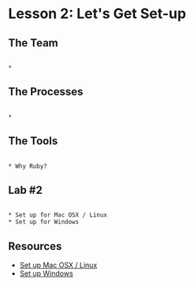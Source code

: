 # Lesson 2: Let's Get Set-up

## The Team

```

* 

```

## The Processes

```

* 

```

## The Tools

```

* Why Ruby?

```

## Lab #2

```

* Set up for Mac OSX / Linux
* Set up for Windows

```

## Resources

* [Set up Mac OSX / Linux](https://github.com/devsecops/bootcamp/blob/master/Week-1/SetUp-MacOSX-Linux.md)
* [Set up Windows]()
